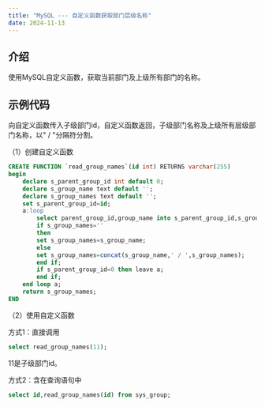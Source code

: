 ```yaml
---
title: "MySQL --- 自定义函数获取部门层级名称"
date: 2024-11-13
---
```




## 介绍

使用MySQL自定义函数，获取当前部门及上级所有部门的名称。

## 示例代码

向自定义函数传入子级部门id，自定义函数返回，子级部门名称及上级所有层级部门名称，以" / "分隔符分割。

（1）创建自定义函数

```sql
CREATE FUNCTION `read_group_names`(id int) RETURNS varchar(255)
begin
	declare s_parent_group_id int default 0;
	declare s_group_name text default '';
	declare s_group_names text default '';
	set s_parent_group_id=id;
	a:loop
		select parent_group_id,group_name into s_parent_group_id,s_group_name from sys_group where group_id=s_parent_group_id;
		if s_group_names='' 
		then 
		set s_group_names=s_group_name;
		else
		set s_group_names=concat(s_group_name,' / ',s_group_names);
		end if;
		if s_parent_group_id=0 then leave a;
		end if;
	end loop a;
	return s_group_names;
END
```

（2）使用自定义函数

方式1：直接调用

```sql
select read_group_names(11);
```

11是子级部门id。

方式2：含在查询语句中

```sql
select id,read_group_names(id) from sys_group;
```

